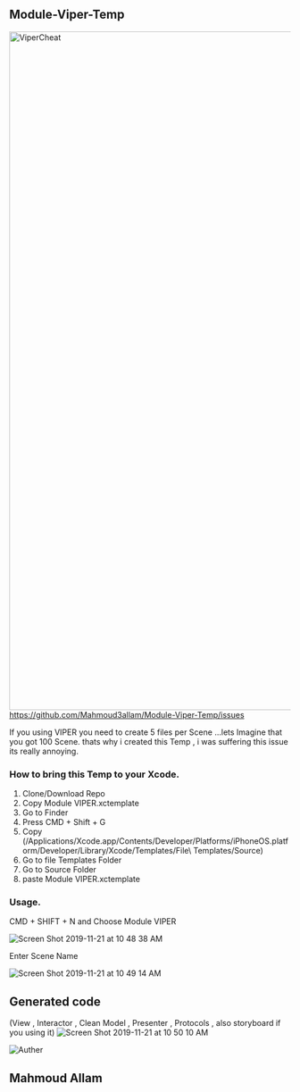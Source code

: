 ## Module-Viper-Temp
<img width="1216" alt="ViperCheat" src="https://user-images.githubusercontent.com/42733811/69320353-b9593a80-0c49-11ea-87ce-934047eb619d.png">https://github.com/Mahmoud3allam/Module-Viper-Temp/issues

 If you using VIPER you need to create 5 files per Scene ...lets Imagine that you got 100 Scene.
 thats why i created this Temp ,
 i was suffering this issue its really annoying.


### How to bring this Temp to your Xcode.
  1. Clone/Download Repo
  2. Copy Module VIPER.xctemplate
  3. Go to Finder
  4. Press CMD + Shift + G
  5. Copy (/Applications/Xcode.app/Contents/Developer/Platforms/iPhoneOS.platform/Developer/Library/Xcode/Templates/File\   Templates/Source)
  6. Go to file Templates Folder
  7. Go to Source Folder
  8. paste Module VIPER.xctemplate
  
  ### Usage.
  CMD + SHIFT + N and Choose Module VIPER
  
  ![Screen Shot 2019-11-21 at 10 48 38 AM](https://user-images.githubusercontent.com/42733811/69322061-d93e2d80-0c4c-11ea-990f-5302696eb520.png)
  
  Enter Scene Name
  
  ![Screen Shot 2019-11-21 at 10 49 14 AM](https://user-images.githubusercontent.com/42733811/69322310-4baf0d80-0c4d-11ea-9f35-452dcd86f74c.png)
  

 ## Generated code
 (View , Interactor , Clean Model , Presenter , Protocols , also storyboard if you using it)
![Screen Shot 2019-11-21 at 10 50 10 AM](https://user-images.githubusercontent.com/42733811/69322387-6e412680-0c4d-11ea-94ed-0d44cdc70d25.png)

![Auther](https://user-images.githubusercontent.com/42733811/69323275-186d7e00-0c4f-11ea-977c-e064c12cd574.gif)

 ## Mahmoud Allam
